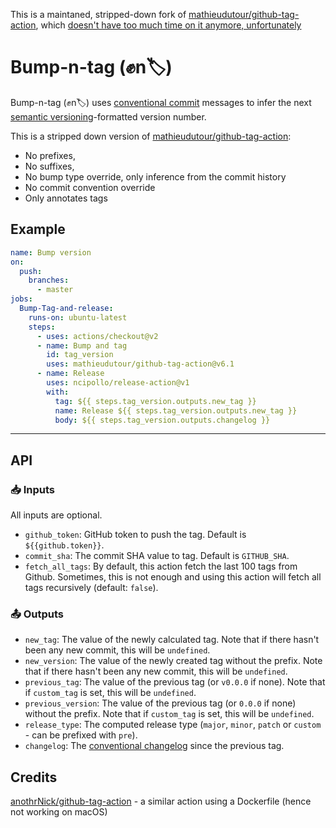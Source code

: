 This is a maintaned, stripped-down fork of [mathieudutour/github-tag-action](https://github.com/mathieudutour/github-tag-action), which [doesn't have too much time on it anymore, unfortunately](https://github.com/mathieudutour/github-tag-action/issues/115#issuecomment-1408191606)


# Bump-n-tag (✊n🏷️)

Bump-n-tag (✊n🏷️) uses [conventional commit](https://www.conventionalcommits.org/en/v1.0.0/#summary) messages to infer the next [semantic versioning](https://semver.org/)-formatted version number.

This is a stripped down version of [mathieudutour/github-tag-action](https://github.com/mathieudutour/github-tag-action):
- No prefixes,
- No suffixes,
- No bump type override, only inference from the commit history
- No commit convention override
- Only annotates tags


## Example

```yaml
name: Bump version
on:
  push:
    branches:
      - master
jobs:
  Bump-Tag-and-release:
    runs-on: ubuntu-latest
    steps:
      - uses: actions/checkout@v2
      - name: Bump and tag
        id: tag_version
        uses: mathieudutour/github-tag-action@v6.1
      - name: Release
        uses: ncipollo/release-action@v1
        with:
          tag: ${{ steps.tag_version.outputs.new_tag }}
          name: Release ${{ steps.tag_version.outputs.new_tag }}
          body: ${{ steps.tag_version.outputs.changelog }}
```

---
## API

### 📥 Inputs
All inputs are optional.

- `github_token`: GitHub token to push the tag. Default is `${{github.token}}`.
- `commit_sha`: The commit SHA value to tag. Default is `GITHUB_SHA`.
- `fetch_all_tags`: By default, this action fetch the last 100 tags from Github. Sometimes, this is not enough and using this action will fetch all tags recursively (default: `false`).


### 📤 Outputs

- `new_tag`: The value of the newly calculated tag. Note that if there hasn't been any new commit, this will be `undefined`.
- `new_version`: The value of the newly created tag without the prefix. Note that if there hasn't been any new commit, this will be `undefined`.
- `previous_tag`: The value of the previous tag (or `v0.0.0` if none). Note that if `custom_tag` is set, this will be `undefined`.
- `previous_version`: The value of the previous tag (or `0.0.0` if none) without the prefix. Note that if `custom_tag` is set, this will be `undefined`.
- `release_type`: The computed release type (`major`, `minor`, `patch` or `custom` - can be prefixed with `pre`).
- `changelog`: The [conventional changelog](https://github.com/conventional-changelog/conventional-changelog) since the previous tag.

## Credits

[anothrNick/github-tag-action](https://github.com/anothrNick/github-tag-action) - a similar action using a Dockerfile (hence not working on macOS)
